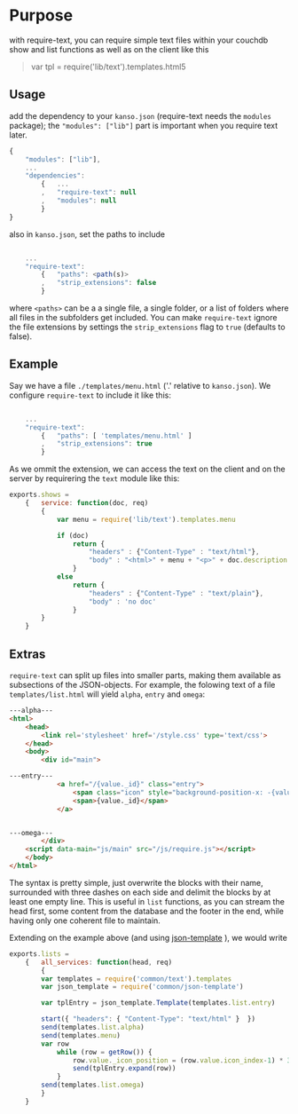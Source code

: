 Purpose
=======

with require-text, you can require simple text files within your couchdb show and list functions as well as on the client like this

> var tpl = require('lib/text').templates.html5


Usage
-----

add the dependency to your `kanso.json` (require-text needs the `modules` package);
the `"modules": ["lib"]` part is important when you require text later.

```javascript
{
	"modules": ["lib"],
	...
	"dependencies": 
		{	...
		,	"require-text": null
		,	"modules": null
		}
}
```

also in `kanso.json`, set the paths to include
```javascript

	...
	"require-text": 
		{	"paths": <path(s)>
		,	"strip_extensions": false
		}

```
where `<paths>` can be a a single file, a single folder, or a list of folders where all files in the subfolders get included.
You can make `require-text` ignore the file extensions by settings the `strip_extensions` flag to `true` (defaults to false).


Example
-------

Say we have a file `./templates/menu.html` ('.' relative to `kanso.json`). We configure `require-text` to include it like this:
```javascript

	...
	"require-text": 
		{	"paths": [ 'templates/menu.html' ]
		,	"strip_extensions": true
		}

```
As we ommit the extension, we can access the text on the client and on the server by requirering the `text` module like this:

```javascript
exports.shows = 
	{	service: function(doc, req)
		{	
			var menu = require('lib/text').templates.menu

		    if (doc)
				return {
					"headers" : {"Content-Type" : "text/html"},
					"body" : "<html>" + menu + "<p>" + doc.description + "</p></html>"
				}
			else
				return {
					"headers" : {"Content-Type" : "text/plain"},
					"body" : 'no doc'
				}
		}
	}	

```

Extras
-------

`require-text` can split up files into smaller parts, making them available as subsections of the JSON-objects.
For example, the folowing text of a file `templates/list.html` will yield `alpha`, `entry` and `omega`:

```html
---alpha---
<html>
	<head>
		<link rel='stylesheet' href='/style.css' type='text/css'>
	</head>
	<body>
		<div id="main">

---entry---
			<a href="/{value._id}" class="entry">
				<span class="icon" style="background-position-x: -{value._icon_position}px"></span>
				<span>{value._id}</span>
			</a>


---omega---
		</div>
	<script data-main="js/main" src="/js/require.js"></script>
	</body>
</html>
```
The syntax is pretty simple, just overwrite the blocks with their name, surrounded with three dashes on each side and delimit the blocks by at least one empty line.
This is useful in `list` functions, as you can stream the head first, some content from the database and the footer in the end, while having only one coherent file to maintain. 

Extending on the example above (and using [json-template](https://github.com/Gozala/json-template) ), we would write

```javascript
exports.lists = 
	{	all_services: function(head, req) 
		{
		var templates = require('common/text').templates
		var json_template = require('common/json-template')

		var tplEntry = json_template.Template(templates.list.entry)

		start({ "headers": { "Content-Type": "text/html" }	})
		send(templates.list.alpha)
		send(templates.menu)
		var row
			while (row = getRow()) {
				row.value._icon_position = (row.value.icon_index-1) * 32
				send(tplEntry.expand(row))
			}
		send(templates.list.omega)
		}
	}

```
